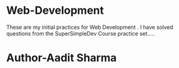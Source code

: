 # Web-Development
These are my initial practices for Web Development . I have solved questions from the SuperSimpleDev Course practice set..... 
<h1>Author-Aadit Sharma</h1>
